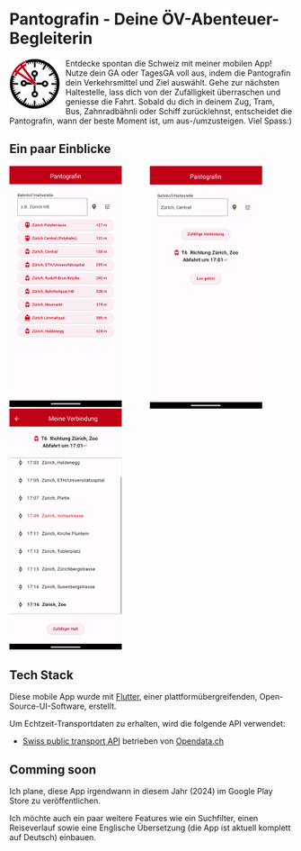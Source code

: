 # Pantografin - Deine ÖV-Abenteuer-Begleiterin

<img align="left" width="90" height="90" src="assets/pantografin_logo_2.0_white.png" style="margin-right:10px;">

Entdecke spontan die Schweiz mit meiner mobilen App! Nutze dein GA oder TagesGA voll aus, indem die Pantografin dein Verkehrsmittel und Ziel auswählt. Gehe zur nächsten Haltestelle, lass dich von der Zufälligkeit überraschen und geniesse die Fahrt. Sobald du dich in deinem Zug, Tram, Bus, Zahnradbähnli oder Schiff zurücklehnst, entscheidet die Pantografin, wann der beste Moment ist, um aus-/umzusteigen. Viel Spass:)

## Ein paar Einblicke

<img align="left" width="200" src="assets/screenshot_1.png" style="margin-right:50px;">

<img align="left" width="200" src="assets/screenshot_2.png" style="margin-right:50px;">

<img width="200" src="assets/screenshot_3.png" style="margin-right:10px;">


## Tech Stack

Diese mobile App wurde mit [Flutter](https://flutter.dev/), einer plattformübergreifenden, Open-Source-UI-Software, erstellt.

Um Echtzeit-Transportdaten zu erhalten, wird die folgende API verwendet:

* [Swiss public transport API](http://transport.opendata.ch/) betrieben von [Opendata.ch](https://opendata.ch/)

## Comming soon

Ich plane, diese App irgendwann in diesem Jahr (2024) im Google Play Store zu veröffentlichen.

Ich möchte auch ein paar weitere Features wie ein Suchfilter, einen Reiseverlauf sowie eine Englische Übersetzung (die App ist aktuell komplett auf Deutsch) einbauen.

